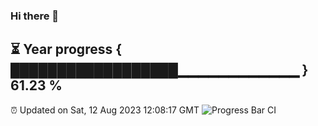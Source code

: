 ### Hi there 👋
⏳ Year progress { ██████████████████▁▁▁▁▁▁▁▁▁▁▁▁ } 61.23 %
---
⏰ Updated on Sat, 12 Aug 2023 12:08:17 GMT
![Progress Bar CI](https://github.com/Moyi321/Moyi321/workflows/Progress%20Bar%20CI/badge.svg)
